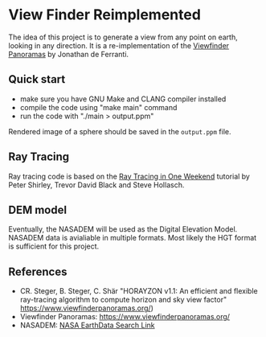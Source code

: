 # View Finder Reimplemented

The idea of this project is to generate a view from any point on earth, looking in any direction. It is a re-implementation of the [Viewfinder Panoramas](https://www.viewfinderpanoramas.org/) by Jonathan de Ferranti.

## Quick start
 - make sure you have GNU Make and CLANG compiler installed
 - compile the code using "make main" command
 - run the code with "./main > output.ppm"

Rendered image of a sphere should be saved in the `output.ppm` file.

## Ray Tracing
Ray tracing code is based on the [Ray Tracing in One Weekend](https://raytracing.github.io/books/RayTracingInOneWeekend.html) tutorial by Peter Shirley, Trevor David Black and Steve Hollasch.

## DEM model
Eventually, the NASADEM  will be used as the Digital Elevation Model. NASADEM data is avialiable in multiple formats. Most likely the HGT format is sufficient for this project.

## References
 - CR. Steger, B. Steger, C. Shär "HORAYZON v1.1: An efficient and flexible ray-tracing algorithm to compute horizon and sky view factor" https://www.viewfinderpanoramas.org/)
 - Viewfinder Panoramas: https://www.viewfinderpanoramas.org/
 - NASADEM: [NASA EarthData Search Link](https://search.earthdata.nasa.gov/search/granules?p=C2763264762-LPCLOUD&pg[0][v]=f&pg[0][gsk]=-start_date&fi=SRTM&fdc=Land%2BProcess%2BDistributed%2BActive%2BArchive%2BCenter%2B%2528LPDAAC%2529&tl=1721973902.491!3!!)